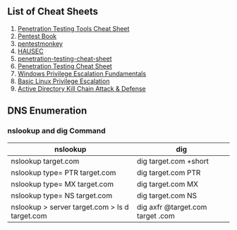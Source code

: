 ## List of Cheat Sheets

1. [Penetration Testing Tools Cheat Sheet](https://highon.coffee/blog/penetration-testing-tools-cheat-sheet/#snmpv3-enumeration-tools)
2. [Pentest Book](https://pentestbook.six2dez.com/)
3. [pentestmonkey](http://pentestmonkey.net/category/cheat-sheet)
4. [HAUSEC](https://hausec.com/pentesting-cheatsheet/)
5. [penetration-testing-cheat-sheet](https://github.com/ivan-sincek/penetration-testing-cheat-sheet#readme)
6. [Penetration Testing Cheat Sheet](https://awesomeopensource.com/project/ivan-sincek/penetration-testing-cheat-sheet)
7. [Windows Privilege Escalation Fundamentals](https://www.fuzzysecurity.com/tutorials/16.html)
8. [Basic Linux Privilege Escalation](https://blog.g0tmi1k.com/2011/08/basic-linux-privilege-escalation/)
9. [Active Directory Kill Chain Attack & Defense](https://github.com/infosecn1nja/AD-Attack-Defense#privilege-escalation)



## DNS Enumeration

### nslookup and dig Command

|              nslookup                             |               dig                |
| ------------------------------------------------- | -------------------------------- |
| nslookup target.com                               | dig target.com +short            |
| nslookup type= PTR target.com                     | dig target.com PTR               |
| nslookup type= MX target.com                      | dig target.com MX                |
| nslookup type= NS target.com                      | dig target.com NS                |
| nslookup > server target.com > ls d target.com    | dig axfr @target.com target .com |
